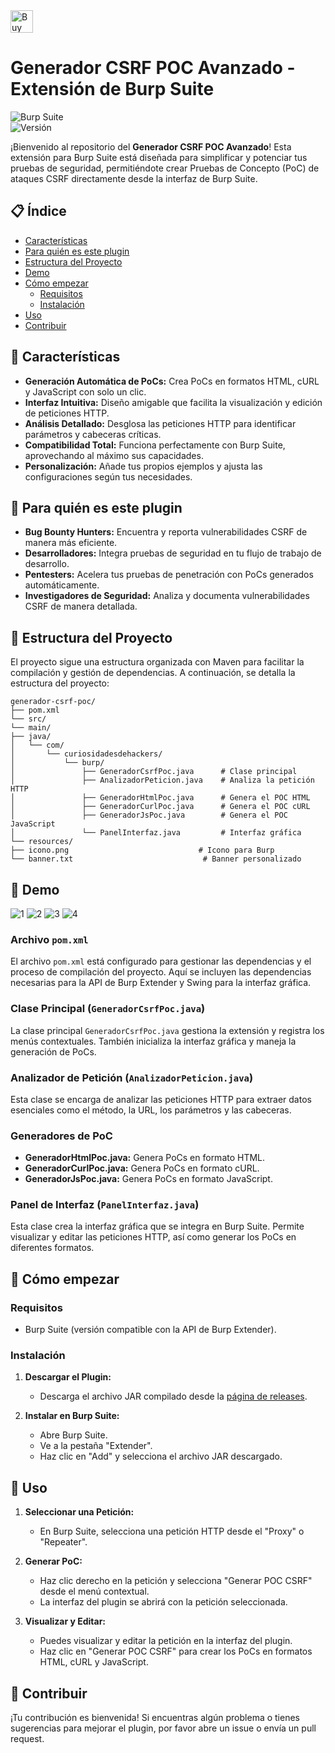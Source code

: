 <a href='https://ko-fi.com/O4O3W3IIA' target='_blank'>
  <img height='36' style='border:0px;height:36px;' src='https://storage.ko-fi.com/cdn/kofi5.png?v=6' border='0' alt='Buy Me a Coffee at ko-fi.com' />
</a>

# Generador CSRF POC Avanzado - Extensión de Burp Suite
![Burp Suite](https://img.shields.io/badge/Burp_Suite-Compatible-green)  
![Versión](https://img.shields.io/badge/Versión-1.0-blue)  

¡Bienvenido al repositorio del **Generador CSRF POC Avanzado**! Esta extensión para Burp Suite está diseñada para simplificar y potenciar tus pruebas de seguridad, permitiéndote crear Pruebas de Concepto (PoC) de ataques CSRF directamente desde la interfaz de Burp Suite.

## 📋 **Índice**

- [Características](#características)
- [Para quién es este plugin](#para-quién-es-este-plugin)
- [Estructura del Proyecto](#estructura-del-proyecto)
- [Demo](#Demo)
- [Cómo empezar](#cómo-empezar)
  - [Requisitos](#requisitos)
  - [Instalación](#instalación)
- [Uso](#uso)
- [Contribuir](#contribuir)

## 🌟 **Características**

- **Generación Automática de PoCs:** Crea PoCs en formatos HTML, cURL y JavaScript con solo un clic.
- **Interfaz Intuitiva:** Diseño amigable que facilita la visualización y edición de peticiones HTTP.
- **Análisis Detallado:** Desglosa las peticiones HTTP para identificar parámetros y cabeceras críticas.
- **Compatibilidad Total:** Funciona perfectamente con Burp Suite, aprovechando al máximo sus capacidades.
- **Personalización:** Añade tus propios ejemplos y ajusta las configuraciones según tus necesidades.

## 🎯 **Para quién es este plugin**

- **Bug Bounty Hunters:** Encuentra y reporta vulnerabilidades CSRF de manera más eficiente.
- **Desarrolladores:** Integra pruebas de seguridad en tu flujo de trabajo de desarrollo.
- **Pentesters:** Acelera tus pruebas de penetración con PoCs generados automáticamente.
- **Investigadores de Seguridad:** Analiza y documenta vulnerabilidades CSRF de manera detallada.

## 📂 **Estructura del Proyecto**

El proyecto sigue una estructura organizada con Maven para facilitar la compilación y gestión de dependencias. A continuación, se detalla la estructura del proyecto:

 ```
generador-csrf-poc/
├── pom.xml
└── src/
└── main/
├── java/
│   └── com/
│       └── curiosidadesdehackers/
│           └── burp/
│               ├── GeneradorCsrfPoc.java      # Clase principal
│               ├── AnalizadorPeticion.java    # Analiza la petición HTTP
│               ├── GeneradorHtmlPoc.java      # Genera el POC HTML
│               ├── GeneradorCurlPoc.java      # Genera el POC cURL
│               ├── GeneradorJsPoc.java        # Genera el POC JavaScript
│               └── PanelInterfaz.java         # Interfaz gráfica
└── resources/
├── icono.png                             # Icono para Burp
└── banner.txt                             # Banner personalizado
```
## 📸 Demo
![1](https://github.com/user-attachments/assets/00574069-aa73-4d54-93e7-b11257569050) ![2](https://github.com/user-attachments/assets/0efba056-cbeb-480a-919b-89cc77c01ad2) ![3](https://github.com/user-attachments/assets/d414c41e-6a71-4da9-ac5e-4786db744f2d) ![4](https://github.com/user-attachments/assets/4d9df483-6fe2-4a48-a3bc-07144a2704ad)


### **Archivo `pom.xml`**

El archivo `pom.xml` está configurado para gestionar las dependencias y el proceso de compilación del proyecto. Aquí se incluyen las dependencias necesarias para la API de Burp Extender y Swing para la interfaz gráfica.

### **Clase Principal (`GeneradorCsrfPoc.java`)**

La clase principal `GeneradorCsrfPoc.java` gestiona la extensión y registra los menús contextuales. También inicializa la interfaz gráfica y maneja la generación de PoCs.

### **Analizador de Petición (`AnalizadorPeticion.java`)**

Esta clase se encarga de analizar las peticiones HTTP para extraer datos esenciales como el método, la URL, los parámetros y las cabeceras.

### **Generadores de PoC**

- **GeneradorHtmlPoc.java:** Genera PoCs en formato HTML.
- **GeneradorCurlPoc.java:** Genera PoCs en formato cURL.
- **GeneradorJsPoc.java:** Genera PoCs en formato JavaScript.

### **Panel de Interfaz (`PanelInterfaz.java`)**

Esta clase crea la interfaz gráfica que se integra en Burp Suite. Permite visualizar y editar las peticiones HTTP, así como generar los PoCs en diferentes formatos.

## 🚀 **Cómo empezar**

### **Requisitos**

- Burp Suite (versión compatible con la API de Burp Extender).

### **Instalación**

1. **Descargar el Plugin:**
   - Descarga el archivo JAR compilado desde la [página de releases](https://github.com/tu-usuario/generador-csrf-poc/releases).

2. **Instalar en Burp Suite:**
   - Abre Burp Suite.
   - Ve a la pestaña "Extender".
   - Haz clic en "Add" y selecciona el archivo JAR descargado.

## 🔧 **Uso**

1. **Seleccionar una Petición:**
   - En Burp Suite, selecciona una petición HTTP desde el "Proxy" o "Repeater".

2. **Generar PoC:**
   - Haz clic derecho en la petición y selecciona "Generar POC CSRF" desde el menú contextual.
   - La interfaz del plugin se abrirá con la petición seleccionada.

3. **Visualizar y Editar:**
   - Puedes visualizar y editar la petición en la interfaz del plugin.
   - Haz clic en "Generar POC CSRF" para crear los PoCs en formatos HTML, cURL y JavaScript.

## 🤝 **Contribuir**

¡Tu contribución es bienvenida! Si encuentras algún problema o tienes sugerencias para mejorar el plugin, por favor abre un issue o envía un pull request.


